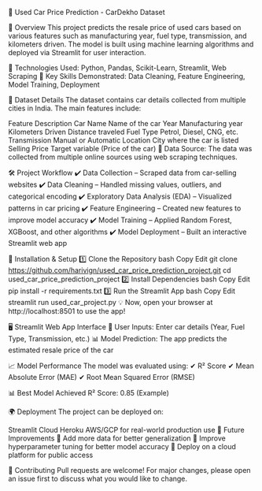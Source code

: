 🚗 Used Car Price Prediction - CarDekho Dataset

📌 Overview
This project predicts the resale price of used cars based on various features such as manufacturing year, fuel type, transmission, and kilometers driven.
The model is built using machine learning algorithms and deployed via Streamlit for user interaction.

🔹 Technologies Used: Python, Pandas, Scikit-Learn, Streamlit, Web Scraping
🔹 Key Skills Demonstrated: Data Cleaning, Feature Engineering, Model Training, Deployment

📂 Dataset Details
The dataset contains car details collected from multiple cities in India. The main features include:

Feature	Description
Car Name	Name of the car
Year	Manufacturing year
Kilometers Driven	Distance traveled
Fuel Type	Petrol, Diesel, CNG, etc.
Transmission	Manual or Automatic
Location	City where the car is listed
Selling Price	Target variable (Price of the car)
📁 Data Source: The data was collected from multiple online sources using web scraping techniques.

🛠 Project Workflow
✔ Data Collection – Scraped data from car-selling websites
✔ Data Cleaning – Handled missing values, outliers, and categorical encoding
✔ Exploratory Data Analysis (EDA) – Visualized patterns in car pricing
✔ Feature Engineering – Created new features to improve model accuracy
✔ Model Training – Applied Random Forest, XGBoost, and other algorithms
✔ Model Deployment – Built an interactive Streamlit web app

🔧 Installation & Setup
1️⃣ Clone the Repository
bash
Copy
Edit
git clone https://github.com/harivign/used_car_price_prediction_project.git
cd used_car_price_prediction_project
2️⃣ Install Dependencies
bash
Copy
Edit
pip install -r requirements.txt
3️⃣ Run the Streamlit App
bash
Copy
Edit
streamlit run used_car_project.py
💡 Now, open your browser at http://localhost:8501 to use the app!

🖥 Streamlit Web App Interface
🚗 User Inputs: Enter car details (Year, Fuel Type, Transmission, etc.)
📊 Model Prediction: The app predicts the estimated resale price of the car


📈 Model Performance
The model was evaluated using: ✔ R² Score
✔ Mean Absolute Error (MAE)
✔ Root Mean Squared Error (RMSE)

📊 Best Model Achieved R² Score: 0.85 (Example)

🌍 Deployment
The project can be deployed on:

Streamlit Cloud
Heroku
AWS/GCP for real-world production use
📝 Future Improvements
🔹 Add more data for better generalization
🔹 Improve hyperparameter tuning for better model accuracy
🔹 Deploy on a cloud platform for public access

🤝 Contributing
Pull requests are welcome! For major changes, please open an issue first to discuss what you would like to change.


